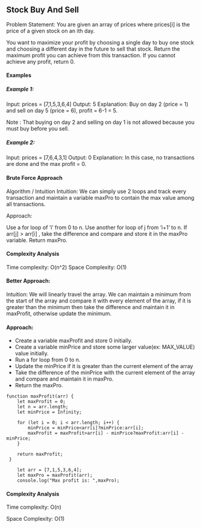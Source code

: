 ## Stock Buy And Sell
Problem Statement: You are given an array of prices where prices[i] is the 
price of a given stock on an ith day.

You want to maximize your profit by choosing a single day to buy one stock 
and choosing a different day in the future to sell that stock. 
Return the maximum profit you can achieve from this transaction.
If you cannot achieve any profit, return 0.

#### Examples
##### Example 1:
Input:
 prices = [7,1,5,3,6,4]
Output:
 5
Explanation:
 Buy on day 2 (price = 1) and 
sell on day 5 (price = 6), profit = 6-1 = 5.

Note
: That buying on day 2 and selling on day 1 
is not allowed because you must buy before 
you sell.

##### Example 2:
Input:
 prices = [7,6,4,3,1]
Output:
 0
Explanation:
 In this case, no transactions are 
done and the max profit = 0.

#### Brute Force Approach
Algorithm / Intuition
Intuition: We can simply use 2 loops and track every transaction and 
maintain a variable maxPro to contain the max value among all transactions.

Approach: 

Use a for loop of ‘i’ from 0 to n.
Use another for loop of j from ‘i+1’ to n.
If arr[j] > arr[i] , take the difference and compare  and store it in the maxPro variable.
Return maxPro.

#### Complexity Analysis
Time complexity: O(n^2)
Space Complexity: O(1)

#### Better Approach:
Intuition: We will linearly travel the array. We can maintain a minimum from the start
of the array and compare it with every element of the array, if it is greater than the minimum then
take the difference and maintain it in maxProfit, otherwise update the minimum.

#### Approach:

* Create a variable maxProfit and store 0 initially.
* Create a variable minPrice and store some larger value(ex: MAX_VALUE) value initially.
* Run a for loop from 0 to n.
* Update the minPrice if it is greater than the current element of the array
* Take the difference of the minPrice with the current element of the array and
  compare and maintain it in maxPro.
* Return the maxPro.

```
function maxProfit(arr) {
    let maxProfit = 0;
    let n = arr.length;
    let minPrice = Infinity;

    for (let i = 0; i < arr.length; i++) {
        minPrice = minPrice<arr[i]?minPrice:arr[i];
        maxProfit = maxProfit>arr[i] - minPrice?maxProfit:arr[i] - minPrice;
    }
    
    return maxProfit;
 }

    let arr = [7,1,5,3,6,4];
    let maxPro = maxProfit(arr);
    console.log("Max profit is: ",maxPro);

  ```
 
#### Complexity Analysis
Time complexity: O(n)

Space Complexity: O(1)
